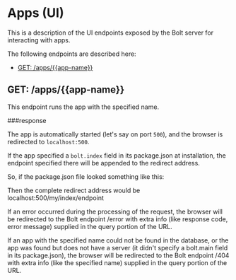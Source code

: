 # Apps \(UI\)

This is a description of the UI endpoints exposed by the Bolt server for interacting with apps.

The following endpoints are described here:

* [GET: \/apps\/\{\{app-name\}\}](#get-appsapp-name)

## GET: \/apps\/\{\{app-name\}\}

This endpoint runs the app with the specified name.

###response

The app is automatically started (let's say on port `500`), and the browser is redirected to `localhost:500`.

If the app specified a `bolt.index` field in its package.json at installation, the endpoint specified there will be appended to the redirect address.

So, if the package.json file looked something like this:

Then the complete redirect address would be localhost:500/my/index/endpoint

If an error occurred during the processing of the request, the browser will be redirected to the Bolt endpoint /error with extra info (like response code, error message) supplied in the query portion of the URL.

If an app with the specified name could not be found in the database, or the app was found but does not have a server (it didn't specify a bolt.main field in its package.json), the browser will be redirected to the Bolt endpoint /404 with extra info (like the specified name) supplied in the query portion of the URL.
